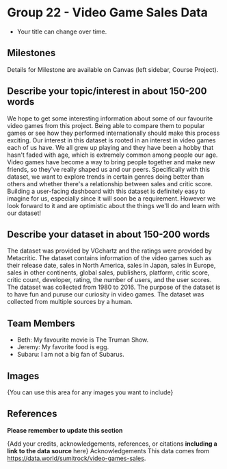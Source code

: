 # Group 22 - Video Game Sales Data


- Your title can change over time.

## Milestones

Details for Milestone are available on Canvas (left sidebar, Course Project).

## Describe your topic/interest in about 150-200 words


We hope to get some interesting information about some of our favourite video games from this project. Being able to compare them to popular games or see how they performed internationally should make this process exciting. Our interest in this dataset is rooted in an interest in video games each of us have. We all grew up playing and they have been a hobby that hasn't faded with age, which is extremely common among people our age. Video games have become a way to bring people together and make new friends, so they've really shaped us and our peers. Specifically with this dataset, we want to explore  trends in certain genres doing better than others and whether there's a relationship between sales and critic score. Building a user-facing dashboard with this dataset is definitely easy to imagine for us, especially since it will soon be a requirement. However we look forward to it and are optimistic about the things we'll do and learn with our dataset!

## Describe your dataset in about 150-200 words


The dataset was provided by VGchartz and the ratings were provided by Metacritic. The dataset contains information of the video games such as their release date, sales in North America, sales in Japan, sales in Europe, sales in other continents, global sales, publishers, platform, critic score, critic count, developer, rating, the number of users, and the user scores. The dataset was collected from 1980 to 2016. The purpose of the dataset is to have fun and puruse our curiosity in video games. The dataset was collected from multiple sources by a human. 

## Team Members


- Beth: My favourite movie is The Truman Show.
- Jeremy: My favorite food is egg.
- Subaru: I am not a big fan of Subarus.

## Images


{You can use this area for any images you want to include}


## References

**Please remember to update this section**

{Add your credits, acknowledgements, references, or citations **including a link to the data source** here}
Acknowledgements
This data comes from https://data.world/sumitrock/video-games-sales.



